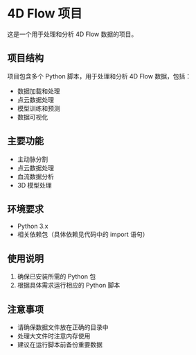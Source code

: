 # 4D Flow 项目

这是一个用于处理和分析 4D Flow 数据的项目。

## 项目结构

项目包含多个 Python 脚本，用于处理和分析 4D Flow 数据，包括：
- 数据加载和处理
- 点云数据处理
- 模型训练和预测
- 数据可视化

## 主要功能

- 主动脉分割
- 点云数据处理
- 血流数据分析
- 3D 模型处理

## 环境要求

- Python 3.x
- 相关依赖包（具体依赖见代码中的 import 语句）

## 使用说明

1. 确保已安装所需的 Python 包
2. 根据具体需求运行相应的 Python 脚本

## 注意事项

- 请确保数据文件放在正确的目录中
- 处理大文件时注意内存使用
- 建议在运行脚本前备份重要数据
